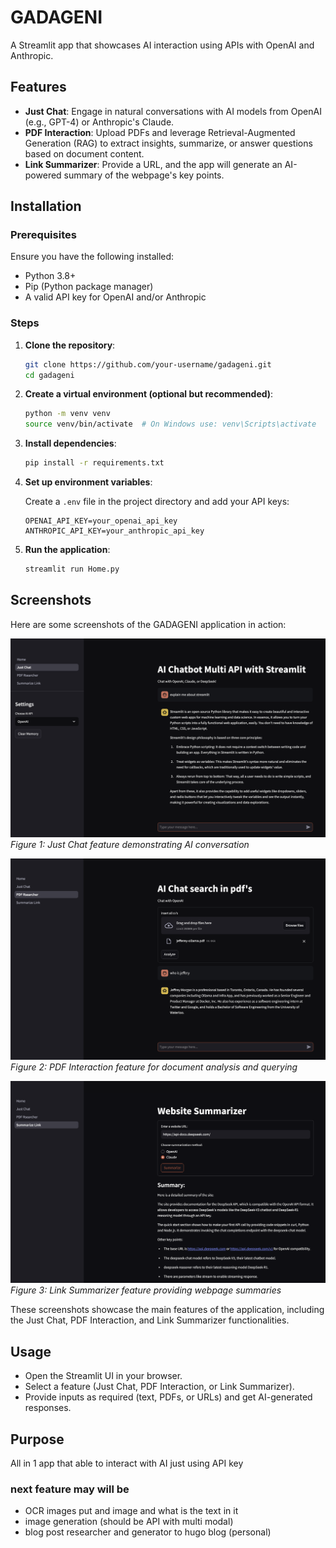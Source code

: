 # GADAGENI

A Streamlit app that showcases AI interaction using APIs with OpenAI and Anthropic.

## Features

- **Just Chat**: Engage in natural conversations with AI models from OpenAI (e.g., GPT-4) or Anthropic's Claude.
- **PDF Interaction**: Upload PDFs and leverage Retrieval-Augmented Generation (RAG) to extract insights, summarize, or answer questions based on document content.
- **Link Summarizer**: Provide a URL, and the app will generate an AI-powered summary of the webpage's key points.

## Installation

### Prerequisites

Ensure you have the following installed:

- Python 3.8+
- Pip (Python package manager)
- A valid API key for OpenAI and/or Anthropic

### Steps

1. **Clone the repository**:

   ```bash
   git clone https://github.com/your-username/gadageni.git
   cd gadageni
   ```

2. **Create a virtual environment (optional but recommended)**:

   ```bash
   python -m venv venv
   source venv/bin/activate  # On Windows use: venv\Scripts\activate
   ```

3. **Install dependencies**:

   ```bash
   pip install -r requirements.txt
   ```

4. **Set up environment variables**:

   Create a `.env` file in the project directory and add your API keys:

   ```env
   OPENAI_API_KEY=your_openai_api_key
   ANTHROPIC_API_KEY=your_anthropic_api_key
   ```

5. **Run the application**:

   ```bash
   streamlit run Home.py
   ```

## Screenshots

Here are some screenshots of the GADAGENI application in action:

![Just Chat Feature](docs/1.png)
*Figure 1: Just Chat feature demonstrating AI conversation*

![PDF Interaction](docs/2.png)
*Figure 2: PDF Interaction feature for document analysis and querying*

![Link Summarizer](docs/3.png)
*Figure 3: Link Summarizer feature providing webpage summaries*

These screenshots showcase the main features of the application, including the Just Chat, PDF Interaction, and Link Summarizer functionalities.

## Usage

- Open the Streamlit UI in your browser.
- Select a feature (Just Chat, PDF Interaction, or Link Summarizer).
- Provide inputs as required (text, PDFs, or URLs) and get AI-generated responses.

## Purpose

All in 1 app that able to interact with AI just using API key

### **next feature may will be**

- OCR images put and image and what is the text in it
- image generation (should be API with multi modal)
- blog post researcher and generator to hugo blog (personal)

